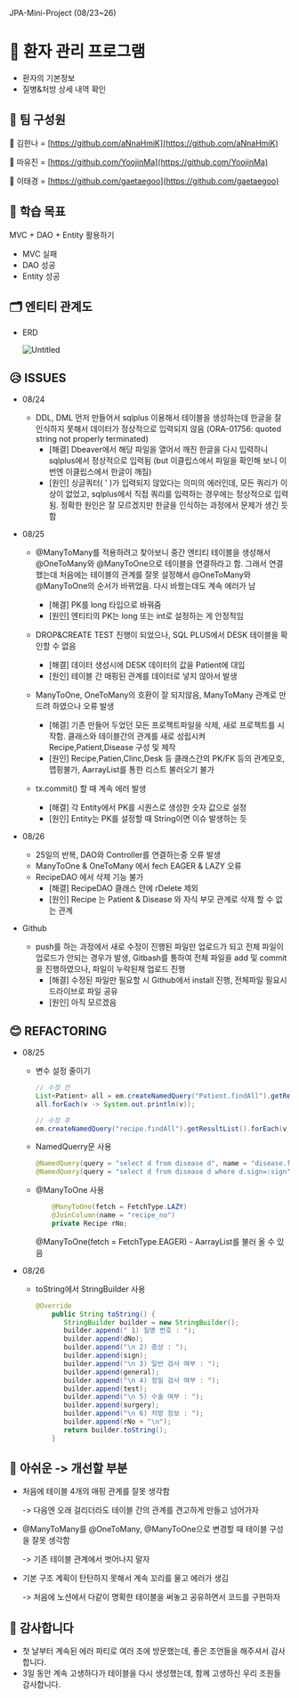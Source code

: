 JPA-Mini-Project (08/23~26)

# 🏥 환자 관리 프로그램

- 환자의 기본정보
- 질병&처방 상세 내역 확인


## 🥼 팀 구성원

🧡 김한나 = [https://github.com/aNnaHmiK](https://github.com/aNnaHmiK)

💜 마유진 = [https://github.com/YoojinMa](https://github.com/YoojinMa)

💚 이태경 = [https://github.com/gaetaegoo](https://github.com/gaetaegoo)


## 🎯 학습 목표

MVC + DAO + Entity 활용하기

- MVC 실패
- DAO 성공
- Entity 성공

## 🗂️ 엔티티 관계도

- ERD

    ![Untitled](https://s3-us-west-2.amazonaws.com/secure.notion-static.com/20960424-b1d7-4d3b-bbf1-e26002cd6c1e/Untitled.png)

## 😥 **ISSUES**

- 08/24
    - DDL, DML 먼저 만들어서 sqlplus 이용해서 테이블을 생성하는데 한글을 잘 인식하지 못해서 데이터가 정상적으로 입력되지 않음 (ORA-01756: quoted string not properly terminated)
        - [해결] Dbeaver에서 해당 파일을 열어서 깨진 한글을 다시 입력하니 sqlplus에서 정상적으로 입력됨 (but 이클립스에서 파일을 확인해 보니 이번엔 이클립스에서 한글이 깨짐)
        - [원인] 싱글쿼터( ' )가 입력되지 않았다는 의미의 에러인데, 모든 쿼리가 이상이 없었고, sqlplus에서 직접 쿼리를 입력하는 경우에는 정상적으로 입력됨. 정확한 원인은 잘 모르겠지만 한글을 인식하는 과정에서 문제가 생긴 듯 함
- 08/25
    - @ManyToMany를 적용하려고 찾아보니 중간 엔티티 테이블을 생성해서 @OneToMany와 @ManyToOne으로 테이블을 연결하라고 함. 그래서 연결했는데 처음에는 테이블의 관계를 잘못 설정해서 @OneToMany와 @ManyToOne의 순서가 바뀌었음. 다시 바꿨는데도 계속 에러가 남
        - [해결] PK를 long 타입으로 바꿔줌
        - [원인] 엔티티의 PK는 long 또는 int로 설정하는 게 안정적임

    - DROP&CREATE TEST 진행이 되었으나, SQL PLUS에서 DESK 테이블을 확인할 수 없음
        - [해결] 데이터 생성시에 DESK 데이터의 값을 Patient에 대입
        - [원인] 테이블 간 매핑된 관계를 데이터로 넣지 않아서 발생

    - ManyToOne, OneToMany의 호환이 잘 되지않음, ManyToMany 관계로 만드려 하였으나 오류 발생
        - [해결] 기존 만들어 두었던 모든 프로젝트파일을 삭제, 새로 프로젝트를 시작함. 클래스와 테이블간의 관계를 새로 성립시켜 Recipe,Patient,Disease 구성 및 제작
        - [원인] Recipe,Patien,Clinc,Desk 등 클래스간의 PK/FK 등의 관계모호, 맵핑불가, AarrayList를 통한 리스트 불러오기 불가

    - tx.commit() 할 때 계속 에러 발생
        - [해결] 각 Entity에서 PK를 시퀀스로 생성한 숫자 값으로 설정
        - [원인] Entity는 PK를 설정할 때 String이면 이슈 발생하는 듯
- 08/26
    - 25일의 반복, DAO와 Controller를 연결하는중 오류 발생
    - ManyToOne & OneToMany 에서 fech EAGER & LAZY 오류
    - RecipeDAO 에서 삭제 기능 불가
        - [해결] RecipeDAO 클래스 안에 rDelete 제외
        - [원인] Recipe 는 Patient & Disease 와 자식 부모 관계로 삭제 할 수 없는 관계

- Github
    - push를 하는 과정에서 새로 수정이 진행된 파일만 업로드가 되고 전체 파일이 업로드가 안되는 경우가 발생, Gitbash를 통하여 전체 파일을 add 및 commit을 진행하였으나, 파일이 누락된채 업로드 진행
        - [해결] 수정된 파일만 필요할 시 Github에서 install 진행, 전체파일 필요시 드라이브로 파일 공유
        - [원인] 아직 모르겠음

## 😊 **REFACTORING**

- 08/25
    - 변수 설정 줄이기

        ```java
        // 수정 전
        List<Patient> all = em.createNamedQuery("Patient.findAll").getResultList();
        all.forEach(v -> System.out.println(v));

        // 수정 후
        em.createNamedQuery("recipe.findAll").getResultList().forEach(v -> System.out.println(v));
        ```

    - NamedQuerry문 사용

        ```java
        @NamedQuery(query = "select d from disease d", name = "disease.findAll")
        @NamedQuery(query = "select d from disease d where d.sign=:sign", name = "disease.findBysign")
        ```

    - @ManyToOne 사용

        ```java
        	@ManyToOne(fetch = FetchType.LAZY)
        	@JoinColumn(name = "recipe_no")
        	private Recipe rNo;
        ```

        @ManyToOne(fetch = FetchType.EAGER) - AarrayList를 불러 올 수 있음

- 08/26
    - toString에서 StringBuilder 사용

        ```java
        @Override
            public String toString() {
               StringBuilder builder = new StringBuilder();
               builder.append(" 1) 질병 번호 : ");
               builder.append(dNo);
               builder.append("\n 2) 증상 : ");
               builder.append(sign);
               builder.append("\n 3) 일반 검사 여부 : ");
               builder.append(general);
               builder.append("\n 4) 정밀 검사 여부 : ");
               builder.append(test);
               builder.append("\n 5) 수술 여부 : ");
               builder.append(surgery);
               builder.append("\n 6) 처방 정보 : ");
               builder.append(rNo + "\n");
               return builder.toString();
            }
        ```

## 👿 아쉬운 -> 개선할 부분

- 처음에 테이블 4개의 매핑 관계를 잘못 생각함

    -> 다음엔 오래 걸리더라도 테이블 간의 관계를 견고하게 만들고 넘어가자

- @ManyToMany를 @OneToMany, @ManyToOne으로 변경할 때 테이블 구성을 잘못 생각함

    -> 기존 테이블 관계에서 벗어나지 말자

- 기본 구조 계획이 탄탄하지 못해서 계속 꼬리를 물고 에러가 생김

    -> 처음에 노션에서 다같이 명확한 테이블을 써놓고 공유하면서 코드를 구현하자

## 🤗 감사합니다

- 첫 날부터 계속된 에러 파티로 여러 조에 방문했는데, 좋은 조언들을 해주셔서 감사합니다.
- 3일 동안 계속 고생하다가 테이블을 다시 생성했는데, 함께 고생하신 우리 조원들 감사합니다.
